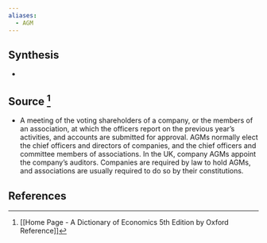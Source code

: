 ```yaml
---
aliases:
  - AGM
---
```

## Synthesis
- 
## Source [^1]
- A meeting of the voting shareholders of a company, or the members of an association, at which the officers report on the previous year’s activities, and accounts are submitted for approval. AGMs normally elect the chief officers and directors of companies, and the chief officers and committee members of associations. In the UK, company AGMs appoint the company’s auditors. Companies are required by law to hold AGMs, and associations are usually required to do so by their constitutions.
## References

[^1]: [[Home Page - A Dictionary of Economics 5th Edition by Oxford Reference]]